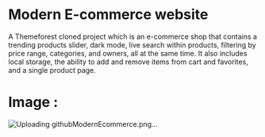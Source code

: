 # Modern E-commerce website
A Themeforest cloned project which is an e-commerce shop that contains a trending products slider, dark mode, live search within products, filtering by price range, categories, and owners, all at the same time. It also includes local storage, the ability to add and remove items from cart and favorites, and a single product page.
# Image :
![Uploading githubModernEcommerce.png…]()
